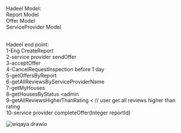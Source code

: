 Hadeel Model:  <br>
Report Model <br>
Offer Model <br>
ServiceProvider Model<br>
<br>

Hadeel end point:  <br>
1-Eng CreateReport<br>
2-service provider sendOffer<br>
3-acceptOffer<br>
4-CancelRequestInspection before 1 day<br>
5-getOffersByReport<br>
6-getAllReviewsByServiceProviderName<br>
7-getMyHouses<br>
8-getHousesByStatus <admin <br>
9-getAllReviewsHigherThanRating <   // user get all reviews higher than rating<br>
10-service provider completeOffer(Integer reportId) <br>





![wiqaya drawio](https://github.com/user-attachments/assets/6f8e7a7c-b2da-4fd5-8e3f-38b716dd97dd)


